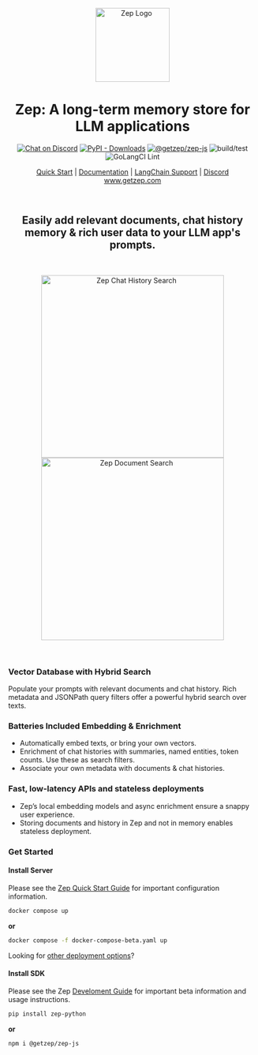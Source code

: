 <p align="center">
  <a href="https://squidfunk.github.io/mkdocs-material/">
    <img src="https://github.com/getzep/zep/blob/main/assets/zep-bot-square-200x200.png?raw=true" width="150" alt="Zep Logo">
  </a>
</p>

<h1 align="center">
Zep: A long-term memory store for LLM applications
</h1>

<p align="center">
  <a href="https://discord.gg/W8Kw6bsgXQ"><img
    src="https://dcbadge.vercel.app/api/server/W8Kw6bsgXQ?style=flat"
    alt="Chat on Discord"
  /></a>
  <a href="https://pypi.org/project/zep-python"><img alt="PyPI - Downloads" src="https://img.shields.io/pypi/dw/zep-python?label=pypi%20downloads"></a>
  <a href="https://www.npmjs.com/package/@getzep/zep-js"><img alt="@getzep/zep-js" src="https://img.shields.io/npm/dw/%40getzep/zep-js?label=npm%20downloads"></a>
  <img src="https://github.com/getzep/zep/actions/workflows/build-test.yml/badge.svg" alt="build/test" />
  <img
  src="https://github.com/getzep/zep/actions/workflows/golangci-lint.yml/badge.svg"
  alt="GoLangCI Lint"
  />
</p>

<p align="center">
<a href="https://docs.getzep.com/deployment/quickstart/">Quick Start</a> | 
<a href="https://docs.getzep.com/">Documentation</a> | 
<a href="https://docs.getzep.com/sdk/langchain/">LangChain Support</a> | 
<a href="https://discord.gg/W8Kw6bsgXQ">Discord</a><br />
<a href="https://www.getzep.com">www.getzep.com</a>
</p>
<p>&nbsp;</p>
<h2 align="center">Easily add relevant documents, chat history memory & rich user data to your LLM app's prompts.</h2>
<p>&nbsp;</p>
<p align="center">
  <a href="https://docs.getzep.com/sdk">
    <img src="https://github.com/getzep/zep/blob/main/assets/memory_search.png?raw=true" 
alt="Zep Chat History Search" width="370"
/>
  </a>
  <a href="https://docs.getzep.com/sdk">
    <img src="https://github.com/getzep/zep/blob/main/assets/doc_search.png?raw=true" width="370"
alt="Zep Document Search"
/>
  </a>
</p>
<p>&nbsp;</p>

### Vector Database with Hybrid Search
Populate your prompts with relevant documents and chat history. Rich metadata and JSONPath query filters offer a powerful hybrid search over texts.

### Batteries Included Embedding & Enrichment
- Automatically embed texts, or bring your own vectors. 
- Enrichment of chat histories with summaries, named entities, token counts. Use these as search filters.
- Associate your own metadata with documents & chat histories.

### Fast, low-latency APIs and stateless deployments
- Zep’s local embedding models and async enrichment ensure a snappy user experience. 
- Storing documents and history in Zep and not in memory enables stateless deployment.


### Get Started

#### Install Server

Please see the [Zep Quick Start Guide](https://docs.getzep.com/deployment/quickstart/) for important configuration information.

```bash
docker compose up
```

**or**

```bash
docker compose -f docker-compose-beta.yaml up
```

Looking for <a href="https://docs.getzep.com/deployment">other deployment options</a>?

#### Install SDK

Please see the Zep [Develoment Guide](https://docs.getzep.com/sdk/) for important beta information and usage instructions.

```bash
pip install zep-python
```

**or**

```bash
npm i @getzep/zep-js
```